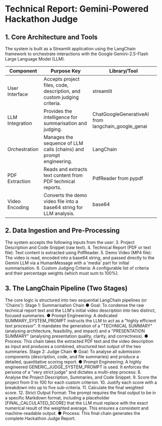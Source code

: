 # Technical Report: Gemini-Powered Hackathon Judge

## 1. Core Architecture and Tools

The system is built as a Streamlit application using the LangChain framework to orchestrate
interactions with the Google Gemini-2.5-Flash Large Language Model (LLM).

| Component       | Purpose Key                                                            | Library/Tool                                       |
| --------------- | ---------------------------------------------------------------------- | -------------------------------------------------- |
| User Interface  | Accepts project files, code, description, and custom judging criteria. | streamlit                                          |
| LLM Integration | Provides the intelligence for summarisation and judging.               | ChatGoogleGenerativeAI from langchain_google_genai |
| Orchestration   | Manages the sequence of LLM calls (chains) and prompt engineering.     | LangChain                                          |
| PDF Extraction  | Reads and extracts text content from PDF technical reports.            | PdfReader from pypdf                               |
| Video Encoding  | Converts the demo video file into a base64 string for LLM analysis.    | base64                                             |

## 2. Data Ingestion and Pre-Processing

The system accepts the following inputs from the user: 3. Project Description and Code Snippet (raw text). 4. Technical Report (PDF or text file): Text content is extracted using PdfReader. 5. Demo Video (MP4 file): The video is read, encoded into a base64 string, and passed
directly to the Gemini LLM via a HumanMessage with a 'media' part for initial
summarisation. 6. Custom Judging Criteria: A configurable list of criteria and their percentage weights
(which must sum to 100%).

## 3. The LangChain Pipeline (Two Stages)

The core logic is structured into two sequential LangChain pipelines (or 'Chains'):
Stage 1: Summarisation Chain
● Goal: To condense the raw technical report text and the LLM's initial video description
into two distinct, focused summaries.
● Prompt Engineering: A dedicated SUMMARY_SYSTEM_PROMPT instructs the LLM to
act as a "highly efficient text processor". It mandates the generation of a
"TECHNICAL SUMMARY" (analysing architecture, feasibility, and impact) and a
"PRESENTATION SUMMARY" (analysing presentation quality, clarity, and correctness).
● Process: This chain takes the extracted PDF text and the video description as input and
produces a combined, structured text output of the two summaries.
Stage 2: Judge Chain
● Goal: To analyse all submission components (description, code, and file summaries) and
produce a detailed, quantitative scoring report.
● Prompt Engineering: A highly engineered GENERIC_JUDGE_SYSTEM_PROMPT is
used. It enforces the persona of a
"very strict judge" and dictates a multi-step process: 8. Analyse the Project Description, Summaries, and Code Snippet. 9. Score the project from 0 to 100 for each custom criterion. 10. Justify each score with a breakdown into up to five sub-criteria. 11. Calculate the final weighted score. 12. Strict Output Format: The prompt requires the final output to be in a specific
Markdown format, including a placeholder [FINAL_CALCULATED_SCORE] that
the LLM must replace with the exact numerical result of the weighted average.
This ensures a consistent and machine-readable output.
● Process: This final chain generates the complete Hackathon Judge Report.
